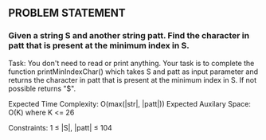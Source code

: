 ## PROBLEM STATEMENT
### Given a string S and another string patt. Find the character in patt that is present at the minimum index in S.


Task:
You don't need to read or print anything. Your task is to complete the function printMinIndexChar() which takes S and patt as input parameter and returns the character in patt that is present at the minimum index in S. If not possible returns "$".
 

Expected Time Complexity: O(max(|str|, |patt|))
Expected Auxilary Space: O(K) where K <= 26
 

Constraints:
1 ≤ |S|, |patt| ≤ 104
